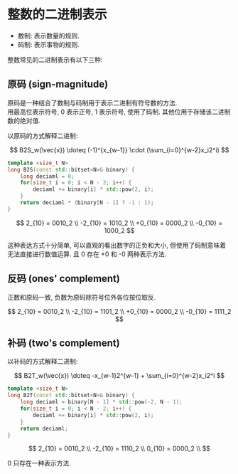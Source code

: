 # 整数的二进制表示

- 数制: 表示数量的规则.
- 码制: 表示事物的规则.

整数常见的二进制表示有以下三种:  

## 原码 (sign-magnitude)

原码是一种结合了数制与码制用于表示二进制有符号数的方法.  
用最高位表示符号, 0 表示正号, 1 表示符号, 使用了码制. 其他位用于存储该二进制数的绝对值.  

以原码的方式解释二进制:  

$$
B2S_w(\vec{x}) \doteq (-1)^{x_{w-1}} \cdot (\sum_{i=0}^{w-2}x_i2^i)
$$

```cpp
template <size_t N>
long B2S(const std::bitset<N>& binary) {
    long deciaml = 0;
    for(size_t i = 0; i < N - 2; i++) {
        deciaml += binary[i] * std::pow(2, i);
    }
    return deciaml * (binary[N - 1] ? -1 : 1);
}
```

$$
 2_{10} = 0010_2 \\
-2_{10} = 1010_2 \\
+0_{10} = 0000_2 \\
-0_{10} = 1000_2
$$

这种表达方式十分简单, 可以直观的看出数字的正负和大小, 但使用了码制意味着无法直接进行数值运算. 且 0 存在 +0 和 -0 两种表示方法.  

## 反码 (ones' complement)

正数和原码一致, 负数为原码除符号位外各位按位取反.  

$$
 2_{10} = 0010_2 \\
-2_{10} = 1101_2 \\
+0_{10} = 0000_2 \\
-0_{10} = 1111_2
$$

## 补码 (two's complement)

以补码的方式解释二进制:  

$$
B2T_w(\vec{x}) \doteq -x_{w-1}2^{w-1} + \sum_{i=0}^{w-2}x_i2^i
$$

```cpp
template <size_t N>
long B2T(const std::bitset<N>& binary) {
    long deciaml = binary[N - 1] * std::pow(-2, N - 1);
    for(size_t i = 0; i < N - 2; i++) {
        deciaml += binary[i] * std::pow(2, i);
    }
    return deciaml;
}
```

$$
 2_{10} = 0010_2 \\
-2_{10} = 1110_2 \\
 0_{10} = 0000_2 \\
$$

0 只存在一种表示方法.  
